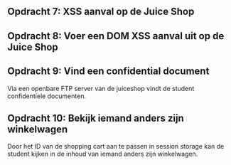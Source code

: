 ## Opdracht 7: XSS aanval op de Juice Shop

## Opdracht 8: Voer een DOM XSS aanval uit op de Juice Shop

## Opdracht 9: Vind een confidential document
Via een openbare FTP server van de juiceshop vindt de student confidentiele documenten.
## Opdracht 10: Bekijk iemand anders zijn winkelwagen
Door het ID van de shopping cart aan te passen in session storage kan de student kijken in de inhoud van iemand anders zijn winkelwagen.
